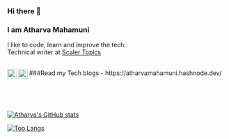 ### Hi there 👋

### I am Atharva Mahamuni </br>
I like to code, learn and improve the tech.
</br>
Technical writer at [Scaler Topics](https://scaler.com/topics/)

</br>
###Read my Tech blogs - https://atharvamahamuni.hashnode.dev/


<!--
**AtharvaMahamuni/AtharvaMahamuni** is a ✨ _special_ ✨ repository because its `README.md` (this file) appears on your GitHub profile.

Here are some ideas to get you started:

- 🔭 I’m currently working on ...
- 🌱 I’m currently learning ...
- 👯 I’m looking to collaborate on ...
- 🤔 I’m looking for help with ...
- 💬 Ask me about ...
- 📫 How to reach me: ...
- 😄 Pronouns: ...
- ⚡ Fun fact: ...
-->


<a href="https://twitter.com/AtharvaMaha">
  <img align="left" alt="Atharva Mahamuni | Twitter" width="22px" src="https://raw.githubusercontent.com/peterthehan/peterthehan/master/assets/twitter.svg" />
</a>

<a href="https://www.linkedin.com/in/atharva-mahamuni-575138179/">
  <img align="left" alt="Atharva's LinkedIN" width="22px" src="https://raw.githubusercontent.com/peterthehan/peterthehan/master/assets/linkedin.svg" />
</a>

</br></br>
</br>

[![Atharva's GitHub stats](https://github-readme-stats.vercel.app/api?username=AtharvaMahamuni)](https://github.com/AtharvaMahamuni/github-readme-stats)

[![Top Langs](https://github-readme-stats.vercel.app/api/top-langs/?username=AtharvaMahamuni&layout=compact)](https://github.com/AtharvaMahamuni/github-readme-stats)

